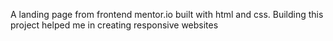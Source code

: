 A landing page from frontend mentor.io built with html and css. Building this project helped me in creating responsive websites
